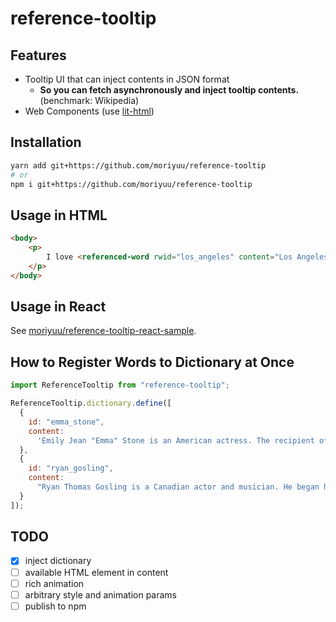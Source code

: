 # reference-tooltip

## Features

- Tooltip UI that can inject contents in JSON format
  - **So you can fetch asynchronously and inject tooltip contents.** (benchmark: Wikipedia)
- Web Components (use [lit-html](https://github.com/Polymer/lit-html))

## Installation

```bash
yarn add git+https://github.com/moriyuu/reference-tooltip
# or
npm i git+https://github.com/moriyuu/reference-tooltip
```

## Usage in HTML

```html
<body>
    <p>
        I love <referenced-word rwid="los_angeles" content="Los Angeles is the most populous city in California and the second most populous city in the United States, after New York City.">sushi</referenced-word>.
    </p>
</body>
```

## Usage in React

See [moriyuu/reference-tooltip-react-sample](https://github.com/moriyuu/reference-tooltip-react-sample).

## How to Register Words to Dictionary at Once

```javascript
import ReferenceTooltip from "reference-tooltip";

ReferenceTooltip.dictionary.define([
  {
    id: "emma_stone",
    content:
      'Emily Jean "Emma" Stone is an American actress. The recipient of numerous accolades, including an Academy Award, a BAFTA Award, and a Golden Globe Award, she was the highest-paid actress in the world in 2017. Stone has appeared in Forbes Celebrity 100 in 2013 and 2017, and was featured by Time as one of the 100 most influential people in the world.'
  },
  {
    id: "ryan_gosling",
    content:
      "Ryan Thomas Gosling is a Canadian actor and musician. He began his career as a child star on the Disney Channel's The Mickey Mouse Club (1993–1995), and went on to appear in other family entertainment programs, including Are You Afraid of the Dark? (1995) and Goosebumps (1996). His first starring film role was as a Jewish neo-Nazi in The Believer (2001), and he went on to star in several independent films, including Murder by Numbers (2002), The Slaughter Rule (2002), and The United States of Leland (2003)."
  }
]);
```

## TODO

- [x] inject dictionary
- [ ] available HTML element in content
- [ ] rich animation
- [ ] arbitrary style and animation params
- [ ] publish to npm
